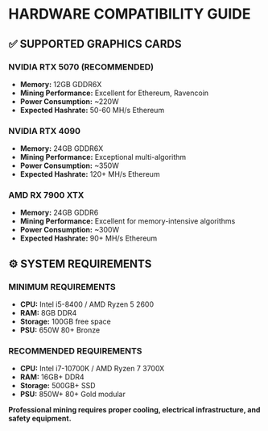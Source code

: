 # HARDWARE COMPATIBILITY GUIDE

## ✅ SUPPORTED GRAPHICS CARDS

### NVIDIA RTX 5070 (RECOMMENDED)
- **Memory:** 12GB GDDR6X
- **Mining Performance:** Excellent for Ethereum, Ravencoin
- **Power Consumption:** ~220W
- **Expected Hashrate:** 50-60 MH/s Ethereum

### NVIDIA RTX 4090
- **Memory:** 24GB GDDR6X
- **Mining Performance:** Exceptional multi-algorithm
- **Power Consumption:** ~350W
- **Expected Hashrate:** 120+ MH/s Ethereum

### AMD RX 7900 XTX
- **Memory:** 24GB GDDR6
- **Mining Performance:** Excellent for memory-intensive algorithms
- **Power Consumption:** ~300W
- **Expected Hashrate:** 90+ MH/s Ethereum

## ⚙️ SYSTEM REQUIREMENTS

### MINIMUM REQUIREMENTS
- **CPU:** Intel i5-8400 / AMD Ryzen 5 2600
- **RAM:** 8GB DDR4
- **Storage:** 100GB free space
- **PSU:** 650W 80+ Bronze

### RECOMMENDED REQUIREMENTS
- **CPU:** Intel i7-10700K / AMD Ryzen 7 3700X
- **RAM:** 16GB+ DDR4
- **Storage:** 500GB+ SSD
- **PSU:** 850W+ 80+ Gold modular

**Professional mining requires proper cooling, electrical infrastructure, and safety equipment.**